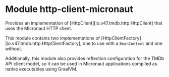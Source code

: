 # Module http-client-micronaut

Provides an implementation of [HttpClient][io.v47.tmdb.http.HttpClient] that uses the Micronaut
HTTP client.

This module contains two implementations of [HttpClientFactory][io.v47.tmdb.http.HttpClientFactory],
one to use with a `BeanContext` and one without.

Additionally, this module also provides reflection configuration for the TMDb API client model, so
it can be used in Micronaut applications compiled as native executables using GraalVM.
